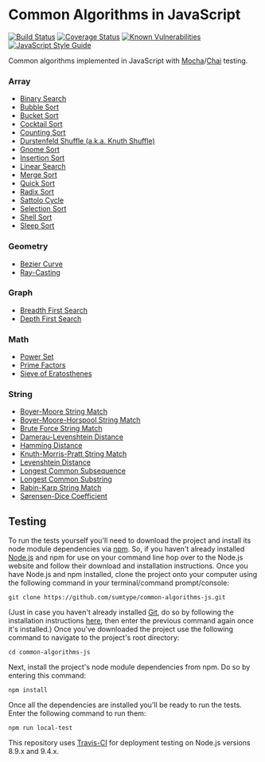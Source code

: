 # Common Algorithms in JavaScript

[![Build Status](https://travis-ci.org/sumtype/common-algorithms-js.svg?branch=master)](https://travis-ci.org/sumtype/common-algorithms-js) [![Coverage Status](https://coveralls.io/repos/github/sumtype/common-algorithms-js/badge.svg?branch=master)](https://coveralls.io/github/sumtype/common-algorithms-js?branch=master) [![Known Vulnerabilities](https://snyk.io/test/github/sumtype/common-algorithms-js/badge.svg)](https://snyk.io/test/github/sumtype/common-algorithms-js) [![JavaScript Style Guide](https://img.shields.io/badge/code_style-standard-brightgreen.svg)](https://standardjs.com)

Common algorithms implemented in JavaScript with [Mocha](https://mochajs.org/)/[Chai](http://chaijs.com/) testing.

### Array

* [Binary Search](https://github.com/sumtype/common-algorithms-js/blob/master/algorithms/binarySearch.js)
* [Bubble Sort](https://github.com/sumtype/common-algorithms-js/blob/master/algorithms/bubbleSort.js)
* [Bucket Sort](https://github.com/sumtype/common-algorithms-js/blob/master/algorithms/bucketSort.js)
* [Cocktail Sort](https://github.com/sumtype/common-algorithms-js/blob/master/algorithms/cocktailSort.js)
* [Counting Sort](https://github.com/sumtype/common-algorithms-js/blob/master/algorithms/countingSort.js)
* [Durstenfeld Shuffle (a.k.a. Knuth Shuffle)](https://github.com/sumtype/common-algorithms-js/blob/master/algorithms/durstenfeldShuffle.js)
* [Gnome Sort](https://github.com/sumtype/common-algorithms-js/blob/master/algorithms/gnomeSort.js)
* [Insertion Sort](https://github.com/sumtype/common-algorithms-js/blob/master/algorithms/insertionSort.js)
* [Linear Search](https://github.com/sumtype/common-algorithms-js/blob/master/algorithms/linearSearch.js)
* [Merge Sort](https://github.com/sumtype/common-algorithms-js/blob/master/algorithms/mergeSort.js)
* [Quick Sort](https://github.com/sumtype/common-algorithms-js/blob/master/algorithms/quickSort.js)
* [Radix Sort](https://github.com/sumtype/common-algorithms-js/blob/master/algorithms/radixSort.js)
* [Sattolo Cycle](https://github.com/sumtype/common-algorithms-js/blob/master/algorithms/sattoloCycle.js)
* [Selection Sort](https://github.com/sumtype/common-algorithms-js/blob/master/algorithms/selectionSort.js)
* [Shell Sort](https://github.com/sumtype/common-algorithms-js/blob/master/algorithms/shellSort.js)
* [Sleep Sort](https://github.com/sumtype/common-algorithms-js/blob/master/algorithms/sleepSort.js)

### Geometry

* [Bezier Curve](https://github.com/sumtype/common-algorithms-js/blob/master/algorithms/bezierCurve.js)
* [Ray-Casting](https://github.com/sumtype/common-algorithms-js/blob/master/algorithms/rayCasting.js)

### Graph

* [Breadth First Search](https://github.com/sumtype/common-algorithms-js/blob/master/algorithms/breadthFirstSearch.js)
* [Depth First Search](https://github.com/sumtype/common-algorithms-js/blob/master/algorithms/depthFirstSearch.js)

### Math

* [Power Set](https://github.com/sumtype/common-algorithms-js/blob/master/algorithms/powerSet.js)
* [Prime Factors](https://github.com/sumtype/common-algorithms-js/blob/master/algorithms/primeFactors.js)
* [Sieve of Eratosthenes](https://github.com/sumtype/common-algorithms-js/blob/master/algorithms/sieveOfEratosthenes.js)

### String

* [Boyer-Moore String Match](https://github.com/sumtype/common-algorithms-js/blob/master/algorithms/boyerMooreStringMatch.js)
* [Boyer-Moore-Horspool String Match](https://github.com/sumtype/common-algorithms-js/blob/master/algorithms/boyerMooreHorspoolStringMatch.js)
* [Brute Force String Match](https://github.com/sumtype/common-algorithms-js/blob/master/algorithms/bruteForceStringMatch.js)
* [Damerau-Levenshtein Distance](https://github.com/sumtype/common-algorithms-js/blob/master/algorithms/damerauLevenshteinDistance.js)
* [Hamming Distance](https://github.com/sumtype/common-algorithms-js/blob/master/algorithms/hammingDistance.js)
* [Knuth-Morris-Pratt String Match](https://github.com/sumtype/common-algorithms-js/blob/master/algorithms/knuthMorrisPrattStringMatch.js)
* [Levenshtein Distance](https://github.com/sumtype/common-algorithms-js/blob/master/algorithms/levenshteinDistance.js)
* [Longest Common Subsequence](https://github.com/sumtype/common-algorithms-js/blob/master/algorithms/longestCommonSubsequence.js)
* [Longest Common Substring](https://github.com/sumtype/common-algorithms-js/blob/master/algorithms/longestCommonSubstring.js)
* [Rabin-Karp String Match](https://github.com/sumtype/common-algorithms-js/blob/master/algorithms/rabinKarpStringMatch.js)
* [Sørensen-Dice Coefficient](https://github.com/sumtype/common-algorithms-js/blob/master/algorithms/sorensenDiceCoefficient.js)

## Testing

To run the tests yourself you'll need to download the project and install its node module dependencies via [npm](https://www.npmjs.com/).  So, if you haven't already installed [Node.js](https://nodejs.org/) and npm for use on your command line hop over to the Node.js website and follow their download and installation instructions.  Once you have Node.js and npm installed, clone the project onto your computer using the following command in your terminal/command prompt/console:

`git clone https://github.com/sumtype/common-algorithms-js.git`

(Just in case you haven't already installed [Git](https://git-scm.com/), do so by following the installation instructions [here](https://git-scm.com/book/en/v2/Getting-Started-Installing-Git), then enter the previous command again once it's installed.)  Once you've downloaded the project use the following command to navigate to the project's root directory:

`cd common-algorithms-js`

Next, install the project's node module dependencies from npm.  Do so by entering this command:

`npm install`

Once all the dependencies are installed you'll be ready to run the tests.  Enter the following command to run them:

`npm run local-test`

This repository uses [Travis-CI](https://travis-ci.org/sumtype/common-algorithms-js) for deployment testing on Node.js versions 8.9.x and 9.4.x.
